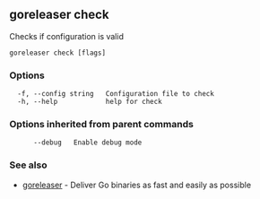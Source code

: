 ## goreleaser check

Checks if configuration is valid

```
goreleaser check [flags]
```

### Options

```
  -f, --config string   Configuration file to check
  -h, --help            help for check
```

### Options inherited from parent commands

```
      --debug   Enable debug mode
```

### See also

* [goreleaser](/cmd/goreleaser)	 - Deliver Go binaries as fast and easily as possible

